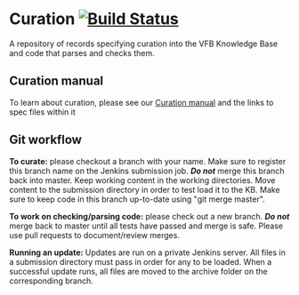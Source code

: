 # Curation [![Build Status](https://secure.travis-ci.org/VirtualFlyBrain/curation.png?branch=Clare72_curation)](http://travis-ci.org/VirtualFlyBrain/curation?branch=Clare72_curation)

A repository of records specifying curation into the VFB Knowledge Base and code that parses and checks them.

## Curation manual
To  learn about curation, please see our [Curation manual](https://github.com/VirtualFlyBrain/curation/wiki/Curation--Manual-Wiki) and the links to spec files within it

## Git workflow 

**To curate:** please checkout a branch with your name.  Make sure to register this branch name on the Jenkins submission job.  ***Do not*** merge this branch back into master.  Keep working content in the working directories.  Move content to the submission directory in order to test load it to the KB.  Make sure to keep code in this branch up-to-date using "git merge master".

**To work on checking/parsing code:** please check out a new branch.  ***Do not*** merge back to master until all tests have passed and merge is safe.  Please use pull requests to document/review merges.

**Running an update:** Updates are run on a private Jenkins server.  All files in a submission directory must pass in order for any to be loaded.  When a successful update runs, all files are moved to the archive folder on the corresponding branch.


